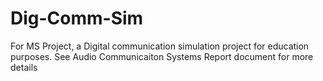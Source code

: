 # Dig-Comm-Sim
For MS Project, a Digital communication simulation project for education purposes. See Audio Communicaiton Systems Report document for more details
